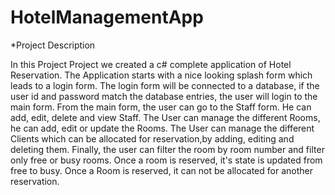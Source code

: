 # HotelManagementApp

*Project Description

In this Project Project we created a c# complete application of Hotel Reservation. The Application starts with a nice looking splash form which leads to a login form. The login form will be connected to a database, if the user id and password match the database entries, the user will login to the main form.
From the main form, the user can go to the Staff form. He can add, edit, delete and view Staff.
The User can manage the different Rooms, he can add, edit or update the Rooms.
The User can manage the different Clients which can be allocated for reservation,by adding, editing and deleting them.
Finally, the user can filter the room by room number and filter only free or busy rooms. Once a room is reserved, it's state is updated from free to busy.
Once a Room is reserved, it can not be allocated for another reservation.
